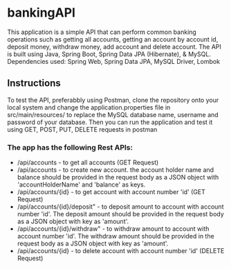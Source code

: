 # bankingAPI
This application is a simple API that can perform common banking operations such as getting all accounts, getting an account by account id, deposit money, withdraw money, add account and delete account.
The API is built using Java, Spring Boot, Spring Data JPA (Hibernate), & MySQL.
Dependencies used: Spring Web, Spring Data JPA, MySQL Driver, Lombok 

## Instructions
To test the API, preferabbly using Postman, clone the repository onto your local system and change the application.properties file in src/main/resources/ to replace the MySQL database name, username and password of your database.
Then you can run the application and test it using GET, POST, PUT, DELETE requests in postman

### The app has the following Rest APIs:
- /api/accounts - to get all accounts (GET Request)
- /api/accounts - to create new account. the account holder name and balance should be provided in the request body as a JSON object with 'accountHolderName' and 'balance' as keys.
- /api/accounts/{id} - to get account with account number 'id' (GET Request)
- /api/accounts/{id}/deposit" - to deposit amount to account with account number 'id'. The deposit amount should be provided in the request body as a JSON object with key as 'amount'.
- /api/accounts/{id}/withdraw" - to withdraw amount to account with account number 'id'. The withdraw amount should be provided in the request body as a JSON object with key as 'amount'.
- /api/accounts/{id} - to delete account with account number 'id' (DELETE Request)

